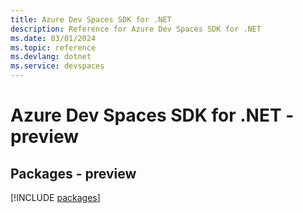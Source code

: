 ```yaml
---
title: Azure Dev Spaces SDK for .NET
description: Reference for Azure Dev Spaces SDK for .NET
ms.date: 03/01/2024
ms.topic: reference
ms.devlang: dotnet
ms.service: devspaces
---
```

# Azure Dev Spaces SDK for .NET - preview
## Packages - preview
[!INCLUDE [packages](dev-spaces-index.md)]